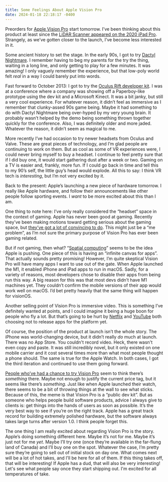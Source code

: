 ```yaml
---
title: Some Feelings About Apple Vision Pro
date: 2024-01-18 22:18:17 -0400
---
```


Preorders for [Apple Vision Pro](https://www.apple.com/apple-vision-pro/) start tomorrow. I’ve been thinking about this product at least since the [LiDAR Scanner appeared on the 2020 iPad Pro](https://www.apple.com/ca/newsroom/2020/03/apple-unveils-new-ipad-pro-with-lidar-scanner-and-trackpad-support-in-ipados/). Strangely, as we’ve gotten closer to the launch, I’ve become less interested in it.

Some ancient history to set the stage. In the early 90s, I got to try [Dactyl Nightmare](https://youtu.be/rVn3H93Ysag?si=qwk8e8lr96UliuYk&t=420). I remember having to beg my parents for the try the thing, waiting in a long line, and only getting to play for a few minutes. It was amazing! I only vaguely remember the experience, but that low-poly world felt *real* in a way I could barely put into words.

Fast forward to October 2013: I got to try the [Oculus Rift developer kit](https://en.wikipedia.org/wiki/Oculus_Rift#Development_Kit_1). I was at a conference where a company was showing off a Paperboy-like prototype using the dev kit and a Microsoft Kinect. It was a bit janky, but still a very cool experience. For whatever reason, it didn’t feel as immersive as I remember that clunky-assed 90s game being. Maybe it had something to do with Dactyl Nightmare being over-hyped by my very young brain. It probably wasn’t helped by the demo being something thrown together quickly for the conference. Also, I was definitely older and more jaded. Whatever the reason, it didn’t seem as magical to me.

More recently I’ve had occasion to try newer headsets from Oculus and Valve. These are great pieces of technology, and I’m glad people are continuing to work on them. But as cool as some of VR experiences were, I could never bring myself to buy a headset. I continue to feel pretty sure that if I did buy one, it would start gathering dust after a week or two. Gaming on a TV is easier and, frankly, more fun. If I could go back in time and tell this to my 90’s self, the little guy’s head would explode. All this to say: I think VR tech is *interesting*, but I’m not very excited by it.

Back to the present: Apple’s launching a new piece of hardware tomorrow. I really like Apple hardware, and follow their announcements like other people follow sporting events. I *want* to be more excited about this than I am.

One thing to note here: I’ve only really considered the “headset” space in the context of gaming. Apple has never been good at gaming. Recently they’ve been making motions toward getting serious about the gaming space, but [they’ve got a lot of convincing to do](https://en.wikipedia.org/wiki/Apple_Pippin). This might just be a “me problem”, as I’m not sure the primary purpose of Vision Pro has ever been gaming related.

But if not gaming, then what? “[Spatial computing](https://www.apple.com/ca/newsroom/2023/06/introducing-apple-vision-pro/)” seems to be the idea Apple is pushing. One piece of this is having an “infinite canvas for apps”. That actually sounds pretty promising! However, I’m quite skeptical Vision Pro will have many apps I want to use out of the gate. When Apple launched the M1, it enabled iPhone and iPad apps to run in macOS. Sadly, for a variety of reasons, most developers chose to disable their apps from being run this way. A big reason for this was that most devs didn’t have M1 machines yet. They couldn’t confirm the mobile versions of their app would work well on macOS. I’d bet pretty heavily that the same thing will happen for visionOS.

Another selling point of Vision Pro is immersive video. This is something I’ve definitely wanted at points, and I could imagine it being a huge boon for people who fly a lot. But that’s going to be hurt by [Netflix](https://www.theverge.com/2024/1/17/24042179/netflix-apple-vision-pro-app) and [YouTube](https://www.theverge.com/2024/1/18/24043540/youtube-spotify-apps-apple-vision-pro-visionos) both choosing not to release apps for the platform yet.

Of course, the position of the product at launch isn’t the whole story. The iPhone was world-changing device, but it didn’t really *do* much at launch. There was no App Store. You couldn't record video. Heck, there wasn't even copy and paste. It was still incredibly novel, but it only existed on one mobile carrier and it cost several times more than what most people thought a phone should. The same is true for the Apple Watch. In both cases, I got the third iteration and continued to use them going forward.

[People who’ve had a chance to try Vision Pro](https://www.theverge.com/2023/6/5/23750003/apple-vision-pro-hands-on-the-best-headset-demo-ever) seem to think there’s *something* there. Maybe not enough to justify the current price tag, but it seems like there’s *something*. Just like when Apple launched their watch, there seems to be a bit of throwing things at the wall to see what sticks. Because of this, the meme is that Vision Pro is a “public dev kit”. But as someone who helps people build software products, advice I always give to clients is: get things into the hands of users as soon as possible. It’s the very best way to see if you’re on the right track. Apple has a great track record for building extremely polished hardware, but the software always takes large turns after version 1.0. I think people forget this.

The one thing I am really excited about regarding Vision Pro is the story. Apple’s doing something different here. Maybe it’s not for me. Maybe it’s just not for me *yet*. Maybe I’ll try one (once they’re available in the far-flung land of Canada) and I’ll buy one on the spot. Whatever the case, I’m pretty sure they’re going to sell out of initial stock on day one. What comes next will be a lot of hot takes, and I’ll be here for all of them. If this thing takes off, that will be interesting! If Apple has a dud, that will also be very interesting! Let's see what people say once they start shipping out. I'm excited for all temperatures of take.

